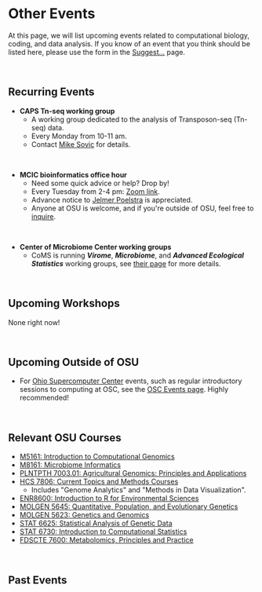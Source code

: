 
# Other Events

At this page, we will list upcoming events related to computational biology, coding, and data analysis. 
If you know of an event that you think should be listed here, please use the form in the [Suggest...](/suggest/) page.

<br>

## Recurring Events

- **CAPS Tn-seq working group**
  - A working group dedicated to the analysis of Transposon-seq (Tn-seq) data.
  - Every Monday from 10-11 am.
  - Contact [Mike Sovic](mailto:sovic.1@osu.edu) for details.

<br>

- **MCIC bioinformatics office hour**
  - Need some quick advice or help? Drop by!
  - Every Tuesday from 2-4 pm: [Zoom link](https://osu.zoom.us/j/96601785996?pwd=MVUxWWZjdGF6N3BSUGNDL3lmNWZlZz09).
  - Advance notice to [Jelmer Poelstra](mailto:poelstra.1@osu.edu) is appreciated.
  - Anyone at OSU is welcome, and if you're outside of OSU, feel free to [inquire](mailto:poelstra.1@osu.edu).
  

<br>

- **Center of Microbiome Center working groups**
  - CoMS is running **_Virome_**, **_Microbiome_**, and **_Advanced Ecological Statistics_**
    working groups, see [their page](https://u.osu.edu/coms/resources/workshops/) for more details.

<br>

## Upcoming Workshops

None right now!

<br>

## Upcoming Outside of OSU

- For [Ohio Supercomputer Center](https://osc.edu) events, such as regular introductory sessions to computing at OSC, see the [OSC Events page](https://www.osc.edu/events).
  Highly recommended!

<br>

## Relevant OSU Courses

- [M5161: Introduction to Computational Genomics](https://microbiology.osu.edu/m5161)
- [M8161: Microbiome Informatics](https://microbiology.osu.edu/M8161)
- [PLNTPTH 7003.01: Agricultural Genomics: Principles and Applications](https://plantpath.osu.edu/courses/plntpth-700301)
- [HCS 7806: Current Topics and Methods Courses](https://hcs.osu.edu/graduate/current-topics-and-methods-courses)
  - Includes "Genome Analytics" and "Methods in Data Visualization".
- [ENR8600: Introduction to R for Environmental Sciences](https://senr.osu.edu/courses/enr-8600)
- [MOLGEN 5645: Quantitative, Population, and Evolutionary Genetics](https://molgen.osu.edu/undergraduate-courses)
- [MOLGEN 5623: Genetics and Genomics](https://molgen.osu.edu/undergraduate-courses)
- [STAT 6625: Statistical Analysis of Genetic Data](https://stat.osu.edu/courses/stat/6625)
- [STAT 6730: Introduction to Computational Statistics](https://stat.osu.edu/courses/stat/6730)
- [FDSCTE 7600: Metabolomics, Principles and Practice](https://fst.osu.edu/courses/fdscte-7600)

<br>

## Past Events

<br/> <br/> <br/> <br/>
